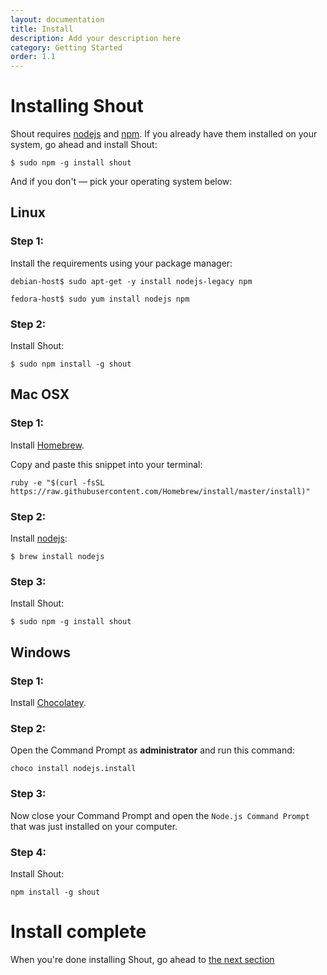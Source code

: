 ```yaml
---
layout: documentation
title: Install
description: Add your description here
category: Getting Started
order: 1.1
---
```


# Installing Shout

Shout requires [nodejs](http://nodejs.org/) and [npm](https://www.npmjs.org/). If you already have them installed on your system, go ahead and install Shout:

```
$ sudo npm -g install shout
```

And if you don't &mdash; pick your operating system below:

## Linux

### Step 1:

Install the requirements using your package manager:

```
debian-host$ sudo apt-get -y install nodejs-legacy npm

fedora-host$ sudo yum install nodejs npm
```

### Step 2:

Install Shout:

```
$ sudo npm install -g shout
```

## Mac OSX

### Step 1:

Install [Homebrew](http://brew.sh/).

Copy and paste this snippet into your terminal:

```
ruby -e "$(curl -fsSL https://raw.githubusercontent.com/Homebrew/install/master/install)"
```

### Step 2:

Install [nodejs](http://nodejs.org):

```
$ brew install nodejs
```

### Step 3:

Install Shout:

```
$ sudo npm -g install shout
```

## Windows

### Step 1:

Install [Chocolatey](https://chocolatey.org/).

### Step 2:

Open the Command Prompt as __administrator__ and run this command:

```
choco install nodejs.install
```

### Step 3:

Now close your Command Prompt and open the `Node.js Command Prompt` that was just installed on your computer.

### Step 4:

Install Shout:

```
npm install -g shout
```

# Install complete

When you're done installing Shout, go ahead to [the next section](/docs/getting_started/usage.html)
